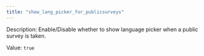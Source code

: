 ```yaml
---
title: "show_lang_picker_for_publicsurveys"
---
```


Description: Enable/Disable whether to show language picker when a public survey is taken.

Value: `true`